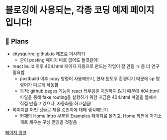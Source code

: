 # 블로깅에 사용되는, 각종 코딩 예제 페이지입니다!

## 🏁 Plans
* citysquirrel.github.io 레포로 이사하기
  * 굳이 posting 페이지 따로 없어도 될것같아!
* react build 이후 404.html 페이지 자동으로 만드는 작업이 잘 안됨 ㅠ 좀 더 연구 필요함
  * postbuild 이후 copy 명령어 사용해보기, 현재 윈도우 환경이기 때문에 cp 명령어가 다르게 작동함
  * 목적: github pages 기능이 react 라우팅을 지원하지 않기 때문에 404.html 파일을 통해 fake routing을 실행하기 위함
지금은 404.html 파일을 웹에서 직접 만들고 있으나, 자동화를 하고싶음!
* 페이지를 어떤 것들로 채울 것인지에 대해 생각해보기
  * 현재의 Home Intro 부분을 Examples 페이지로 옮기고, Home 화면에 자기소개로 채우는 구성 괜찮을 것같음

[페이지 링크](https://citysquirrel.github.io/posting/)
